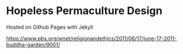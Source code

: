 # Hopeless Permaculture Design

Hosted on Github Pages with Jekyll

https://www.pbs.org/wnet/religionandethics/2011/06/17/june-17-2011-buddha-garden/9001/
